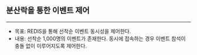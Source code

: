 ## 분산락을 통한 이벤트 제어

--- 

- 목표: REDIS을 통해 선착순 이벤트 동시성을 제어한다.
- 내용: 선착순 1,000명의 이벤트가 존재한다. 동시에 접속하는 경우 이벤트 참석이 충돌 없이 이루어지도록 제어한다.